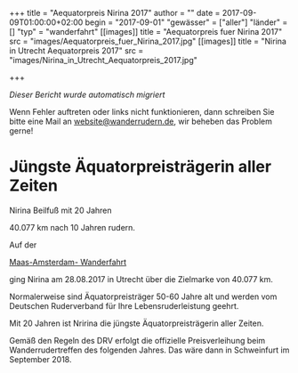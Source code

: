 +++
title = "Aequatorpreis Nirina 2017"
author = ""
date = 2017-09-09T01:00:00+02:00
begin = "2017-09-01"
"gewässer" = ["aller"]
"länder" = []
"typ" = "wanderfahrt"
[[images]]
title = "Aequatorpreis fuer Nirina 2017"
src = "images/Aequatorpreis_fuer_Nirina_2017.jpg"
[[images]]
title = "Nirina in Utrecht Aequatorpreis 2017"
src = "images/Nirina_in_Utrecht_Aequatorpreis_2017.jpg"

+++


*Dieser Bericht wurde automatisch migriert*

Wenn Fehler auftreten oder links nicht funktionieren, dann schreiben Sie bitte eine Mail an website@wanderrudern.de, wir beheben das Problem gerne!



# Jüngste Äquatorpreisträgerin aller Zeiten


Nirina Beilfuß mit 20 Jahren

40.077 km nach 10 Jahren rudern.

Auf der

[Maas-Amsterdam- Wanderfahrt](/berichte/2017/maas_2017)

ging Nirina am 28.08.2017 in Utrecht über die Zielmarke von 40.077 km.

Normalerweise sind Äquatorpreisträger 50-60 Jahre alt und werden vom Deutschen Ruderverband für Ihre Lebensruderleistung geehrt.

Mit 20 Jahren ist Nririna die jüngste Äquatorpreisträgerin aller Zeiten.

Gemäß den Regeln des DRV erfolgt die offizielle Preisverleihung beim Wanderrudertreffen des folgenden Jahres. Das wäre dann in Schweinfurt im September 2018.